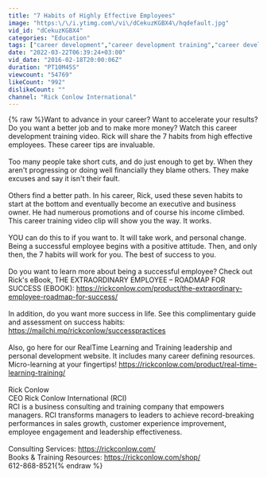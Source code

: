 ```yaml
---
title: "7 Habits of Highly Effective Employees"
image: "https:\/\/i.ytimg.com\/vi\/dCekuzKGBX4\/hqdefault.jpg"
vid_id: "dCekuzKGBX4"
categories: "Education"
tags: ["career development","career development training","career development video clip"]
date: "2022-03-22T06:39:24+03:00"
vid_date: "2016-02-18T20:00:06Z"
duration: "PT10M45S"
viewcount: "54769"
likeCount: "992"
dislikeCount: ""
channel: "Rick Conlow International"
---
```

{% raw %}Want to advance in your career? Want to accelerate your results?  Do you want a better job and to make more money? Watch this career development training video. Rick will share the 7 habits from high effective employees. These career tips are invaluable.<br /><br />Too many people take short cuts, and do just enough to get by. When they aren't progressing or doing well financially they blame others. They make excuses and say it isn't their fault.<br /><br />Others find a better path. In his career, Rick, used these seven habits to start at the bottom and eventually become an executive and business owner. He had numerous promotions and of course his income climbed. This career training video clip will show you the way. It works.<br /><br />YOU can do this to if you want to. It will take work, and personal change. Being a successful employee begins with a positive attitude. Then, and only then,  the 7 habits will work for you. The best of success to you.<br /><br />Do you want to learn more about being a successful employee?  Check out Rick's eBook, THE EXTRAORDINARY EMPLOYEE – ROADMAP FOR SUCCESS (EBOOK):  <a rel="nofollow" target="blank" href="https://rickconlow.com/product/the-extraordinary-employee-roadmap-for-success/">https://rickconlow.com/product/the-extraordinary-employee-roadmap-for-success/</a><br /><br />In addition, do you want more success in life. See this complimentary guide and assessment on success habits: <a rel="nofollow" target="blank" href="https://mailchi.mp/rickconlow/successpractices">https://mailchi.mp/rickconlow/successpractices</a><br /><br />Also, go here for our RealTime Learning and Training leadership and personal development website. It includes many career defining resources. Micro-learning at your fingertips! <a rel="nofollow" target="blank" href="https://rickconlow.com/product/real-time-learning-training/">https://rickconlow.com/product/real-time-learning-training/</a><br /><br />Rick Conlow<br />CEO Rick Conlow International (RCI)<br />RCI  is a business consulting and training company that empowers managers. RCI transforms managers to leaders to achieve record-breaking performances in sales growth, customer experience improvement, employee engagement and leadership effectiveness.<br /><br />Consulting Services: <a rel="nofollow" target="blank" href="https://rickconlow.com/">https://rickconlow.com/</a><br />Books &amp; Training Resources: <a rel="nofollow" target="blank" href="https://rickconlow.com/shop/">https://rickconlow.com/shop/</a><br />612-868-8521{% endraw %}
